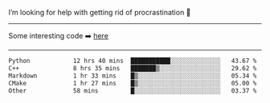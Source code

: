 I’m looking for help with getting rid of procrastination 🤔

-----

Some interesting code :arrow_right: [here](https://github.com/zhen8838/playground)

-----

<!--START_SECTION:waka-->

```txt
Python            12 hrs 40 mins  ███████████░░░░░░░░░░░░░░   43.67 %
C++               8 hrs 35 mins   ███████▒░░░░░░░░░░░░░░░░░   29.62 %
Markdown          1 hr 33 mins    █▒░░░░░░░░░░░░░░░░░░░░░░░   05.34 %
CMake             1 hr 27 mins    █▒░░░░░░░░░░░░░░░░░░░░░░░   05.00 %
Other             58 mins         █░░░░░░░░░░░░░░░░░░░░░░░░   03.37 %
```

<!--END_SECTION:waka-->

<!--
**zhen8838/zhen8838** is a ✨ _special_ ✨ repository because its `README.md` (this file) appears on your GitHub profile.

Here are some ideas to get you started:

- 🔭 I’m currently working on ...
- 🌱 I’m currently learning ...
- 👯 I’m looking to collaborate on ...
 ...
- 💬 Ask me about ...
- 📫 How to reach me: ...
- 😄 Pronouns: ...
- ⚡ Fun fact: ...
-->
